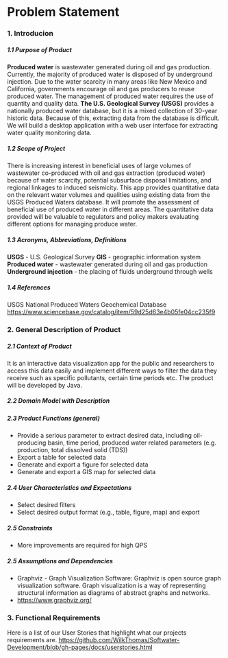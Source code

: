 # Problem Statement
### 1. Introducion
##### 1.1 Purpose of Product
**Produced water** is wastewater generated during oil and gas production. Currently, the majority of produced water is disposed of by underground injection. Due to the water scarcity in many areas like New Mexico and California, governments encourage oil and gas producers to reuse produced water. The management of produced water requires the use of quantity and quality data. **The U.S. Geological Survey (USGS)** provides a nationally produced water database, but it is a mixed collection of 30-year historic data. Because of this, extracting data from the database is difficult. We will build a desktop application with a web user interface for extracting water quality monitoring data.

##### 1.2 Scope of Project
There is increasing interest in beneficial uses of large volumes of wastewater co-produced with oil and gas extraction (produced water) because of water scarcity, potential subsurface disposal limitations, and regional linkages to induced seismicity. This app provides quantitative data on the relevant water volumes and qualities using existing data from the USGS Produced Waters database. It will promote the assessment of beneficial use of produced water in different areas. The quantitative data provided will be valuable to regulators and policy makers evaluating different options for managing produce water.

##### 1.3 Acronyms, Abbreviations, Definitions
**USGS** - U.S. Geological Survey 
**GIS** - geographic information system
**Produced water** - wastewater generated during oil and gas production
**Underground injection** - the placing of fluids underground through wells

##### 1.4 References
USGS National Produced Waters Geochemical Database
https://www.sciencebase.gov/catalog/item/59d25d63e4b05fe04cc235f9

### 2. General Description of Product
##### 2.1 Context of Product
It is an interactive data visualization app for the public and researchers to access this data easily and implement different ways to filter the data they receive such as specific pollutants, certain time periods etc. The product will be developed by Java.

##### 2.2 Domain Model with Description

##### 2.3 Product Functions (general)
* Provide a serious parameter to extract desired data, including oil-producing basin, time period, produced water related parameters (e.g. production, total dissolved solid (TDS))
* Export a table for selected data
* Generate and export a figure for selected data
* Generate and export a GIS map for selected data

##### 2.4 User Characteristics and Expectations
* Select desired filters
* Select desired output format (e.g., table, figure, map) and export

##### 2.5 Constraints
* More improvements are required for high QPS

##### 2.5 Assumptions and Dependencies
*	Graphviz - Graph Visualization Software: Graphviz is open source graph visualization software. Graph visualization is a way of representing structural information as diagrams of abstract graphs and networks. 
*	https://www.graphviz.org/

### 3. Functional Requirements
Here is a list of our User Stories that highlight what our projects requirements are. https://github.com/WilkThomas/Softwater-Development/blob/gh-pages/docs/userstories.html







